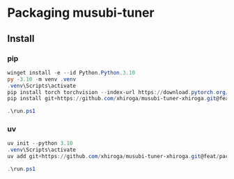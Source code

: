 # Packaging musubi-tuner

## Install

### pip

```powershell
winget install -e --id Python.Python.3.10
py -3.10 -m venv .venv
.venv\Scripts\activate
pip install torch torchvision --index-url https://download.pytorch.org/whl/cu124
pip install git+https://github.com/xhiroga/musubi-tuner-xhiroga.git@feat/package

.\run.ps1
```

### uv

```powershell
uv init --python 3.10
.venv\Scripts\activate
uv add git+https://github.com/xhiroga/musubi-tuner-xhiroga.git@feat/package

.\run.ps1
```
